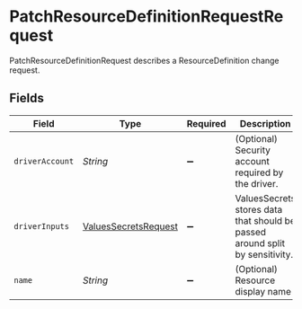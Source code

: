 # PatchResourceDefinitionRequestRequest

PatchResourceDefinitionRequest describes a ResourceDefinition change request.


## Fields

| Field                                                                        | Type                                                                         | Required                                                                     | Description                                                                  |
| ---------------------------------------------------------------------------- | ---------------------------------------------------------------------------- | ---------------------------------------------------------------------------- | ---------------------------------------------------------------------------- |
| `driverAccount`                                                              | *String*                                                                     | :heavy_minus_sign:                                                           | (Optional) Security account required by the driver.                          |
| `driverInputs`                                                               | [ValuesSecretsRequest](../../models/shared/ValuesSecretsRequest.md)          | :heavy_minus_sign:                                                           | ValuesSecrets stores data that should be passed around split by sensitivity. |
| `name`                                                                       | *String*                                                                     | :heavy_minus_sign:                                                           | (Optional) Resource display name                                             |